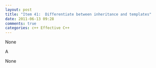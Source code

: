 ```yaml
---
layout: post
title: "Item 41:  Differentiate between inheritance and templates"
date: 2011-06-13 09:28
comments: true
categories: c++ Effective C++
---
```


None


A 


None

